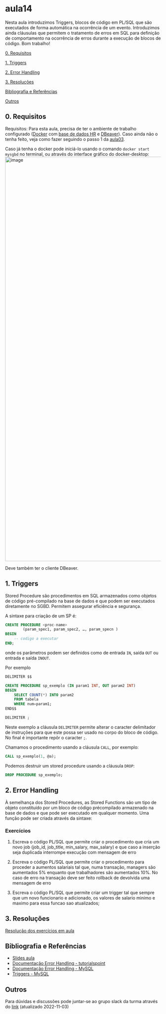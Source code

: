 # aula14
Nesta aula introduzimos Triggers, blocos de código em PL/SQL que são executados de forma automática na ocorrência de um evento. Introduzimos ainda cláusulas que permitem o tratamento de erros em SQL para definição de comportamento na ocorrência de erros durante a execução de blocos de código.
Bom trabalho!

[0. Requisitos](#0-requisitos)

[1. Triggers](#1-triggers)

[2. Error Handling](#2-error-handling)

[3. Resoluções](#3-resoluções)

[Bibliografia e Referências](#bibliografia-e-referências)

[Outros](#outros)

## 0. Requisitos
Requisitos: Para esta aula, precisa de ter o ambiente de trabalho configurado ([Docker](https://www.docker.com/products/docker-desktop/) com [base de dados HR](https://github.com/ULHT-BD/aula03/blob/main/docker_db_aula03.zip) e [DBeaver](https://dbeaver.io/download/)). Caso ainda não o tenha feito, veja como fazer seguindo o passo 1 da [aula03](https://github.com/ULHT-BD/aula03/edit/main/README.md#1-prepare-o-seu-ambiente-de-trabalho).

Caso já tenha o docker pode iniciá-lo usando o comando ```docker start mysgbd``` no terminal, ou através do interface gráfico do docker-desktop:
<img width="1305" alt="image" src="https://user-images.githubusercontent.com/32137262/194916340-13af4c85-c282-4d98-a571-9c4f7b468bbb.png">

Deve também ter o cliente DBeaver.

## 1. Triggers
Stored Procedure são procedimentos em SQL armazenados como objetos de código pré-compilado na base de dados e que podem ser executados diretamente no SGBD. Permitem assegurar eficiência e segurança.

A sintaxe para criação de um SP é:

``` sql
CREATE PROCEDURE <proc-name> 
		(param_spec1, param_spec2, …, param_specn ) 
BEGIN
	-- codigo a executar	
END;
```

onde os parâmetros podem ser definidos como de entrada ```IN```, saída ```OUT``` ou entrada e saída ```INOUT```.

Por exemplo
``` sql
DELIMITER $$

CREATE PROCEDURE sp_exemplo (IN param1 INT, OUT param2 INT)
BEGIN
	SELECT COUNT(*) INTO param2 
	FROM tabela
	WHERE num=param1;
END$$

DELIMITER ;
```

Neste exemplo a cláusula ```DELIMITER``` permite alterar o caracter delimitador de instruções para que este possa ser usado no corpo do bloco de código. No final é importante repôr o caracter ```;```.

Chamamos o procedimento usando a cláusula ```CALL```, por exemplo:
``` sql
CALL sp_exemplo(1, @a);
```

Podemos destruir um stored procedure usando a cláusula ```DROP```:
``` sql
DROP PROCEDURE sp_exemplo;
```

## 2. Error Handling
À semelhança dos Stored Procedures, as Stored Functions são um tipo de objeto constituído por um bloco de código précompilado armazenado na base de dados e que pode ser executado em qualquer momento. Uma função pode ser criada através da sintaxe:



### Exercícios
1. Escreva o código PL/SQL que permite criar o procedimento que cria um novo job (job_id, job_title, min_salary, max_salary) e que caso a inserção seja duplicada interrompe execução com mensagem de erro

2. Escreva o código PL/SQL que permite criar o procedimento para proceder a aumentos salariais tal que, numa transação, managers são aumentados 5% enquanto que trabalhadores são aumentados 10%. No caso de erro na transação deve ser feito rollback de devolvida uma mensagem de erro

3. Escreva o código PL/SQL que permite criar um trigger tal que sempre que um novo funcionario e adicionado, os valores de salario minimo e maximo para essa funcao sao atualizados;


## 3. Resoluções
[Resolução dos exercícios em aula](https://github.com/ULHT-BD/aula13/blob/main/aula13_resolucao.sql)


## Bibliografia e Referências
* [Slides aula](https://github.com/ULHT-BD/aula14/blob/main/Aula14.pdf) 
* [Documentação Error Handling - tutorialspoint](https://www.mysqltutorial.org/mysql-error-handling-in-stored-procedures/)
* [Documentação Error Handling - MySQL](https://dev.mysql.com/doc/refman/8.0/en/declare-handler.html)
* [Triggers - MySQL](https://dev.mysql.com/doc/refman/8.0/en/trigger-syntax.html)


## Outros
Para dúvidas e discussões pode juntar-se ao grupo slack da turma através do [link](
https://join.slack.com/t/ulht-bd/shared_invite/zt-1iyiki38n-ObLCdokAGUG5uLQAaJ1~fA) (atualizado 2022-11-03)
